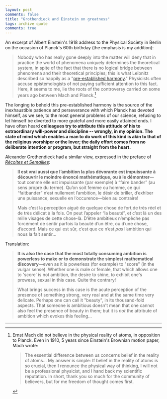 ```yaml
---
layout: post
comments: false
title: "Grothendieck and Einstein on greatness"
tags: archive quote
comments: true
---
```


An excerpt of Albert Einstein's 1918 address to the Physical Society in Berlin on the occasion of Planck's 60th birthday (the emphasis is my addition):

> Nobody who has really gone deeply into the matter will deny that in practice the world of phenomena uniquely determines the theoretical system, in spite of the fact that there is no logical bridge between phenomena and their theoretical principles; this is what Leibnitz described so happily as a "[pre-established harmony](https://en.wikipedia.org/wiki/Pre-established_harmony)."
Physicists often accuse epistemologists of not paying sufficient attention to this fact.
Here, it seems to me, lie the roots of the controversy carried on some years ago between Mach and Planck.[^mach]
>
 The longing to behold this pre-established harmony is the source of the inexhaustible patience and perseverance with which Planck has devoted himself, as we see, to the most general problems of our science, refusing to let himself be diverted to more grateful and more easily attained ends. 
I have often heard **colleagues try to attribute this attitude of his to extraordinary will-power and discipline -- wrongly, in my opinion.
The state of mind which enables a man to do work of this kind is akin to that of the religious worshiper or the lover; the daily effort comes from no deliberate intention or program, but straight from the heart.**

Alexander Grothendieck had a similar view, expressed in the preface of [*Récoltes et Semailles*](https://en.wikipedia.org/wiki/Alexander_Grothendieck#Manuscripts_written_in_the_1980s):
> **Il est vrai aussi que l’ambition la plus dévorante est impuissante à découvrir le moindre énoncé mathématique, ou à le démontrer**—tout comme elle est impuissante (par exemple) à “faire  bander” (au sens propre du terme). 
> Qu’on soit femme ou homme, ce qui “faitbander” n’est nullement l’ambition, le désir de briller, d’exhiber une puissance, sexuelle en l’occurence—bien au contraire! 
>
> Mais c’est la perception aiguë de quelque chose de fort,de très réel et de très délicat à la fois. 
> On peut l’appeler “la beauté”, et c’est là un des mille visages de cette chose-là. 
> D’être ambitieux n’empêche pas forcément de sentir parfois la beauté d’un être, ou d’une chose, d’accord. 
> Mais ce qui est sûr, c’est que ce n’est *pas* l’ambition qui nous la fait sentir…

Translation:

>  **It is also the case that the most totally consuming ambition is powerless to make or to demonstrate the simplest mathematical discovery**—even as it is powerless (for example) to "score" (in the vulgar sense). Whether one is male or female, that which allows one to 'score' is not ambition, the desire to shine, to exhibit one's prowess, sexual in this case. Quite the contrary!
>
>  What brings success in this case is the acute perception of the presence of something strong, very real and at the same time very delicate. Perhaps one can call it "beauty", in its thousand-fold aspects. That someone is ambitious doesn't mean that one cannot also feel the presence of beauty in them; but it is *not* the attribute of ambition which evokes this feeling…

[^mach]: Ernst Mach did not believe in the physical reality of atoms, in opposition to Planck. Even in 1910, 5 years since Einstein's Brownian motion paper, Mach wrote:
    > The essential difference between us concerns belief in the reality of atoms… My answer is simple: If belief in the reality of atoms is so crucial, then I renounce the physical way of thinking, I will not be a professional physicist, and I hand back my scientific reputation. In short, thank you so much for the community of believers, but for me freedom of thought comes first.

---
